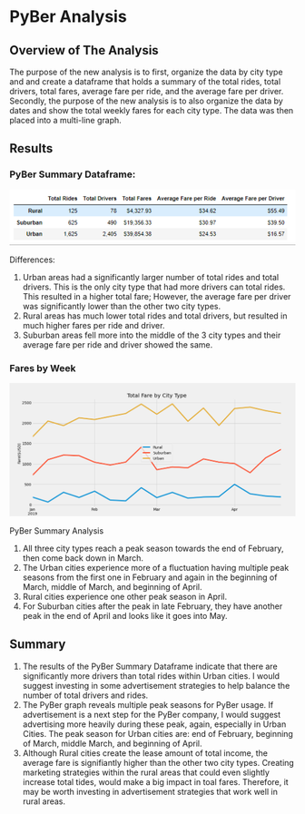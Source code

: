 # PyBer Analysis

## Overview of The Analysis

 The purpose of the new analysis is to first, organize the data by city type and and create a dataframe that holds a summary of the total rides, total drivers, total fares, average fare per ride, and the average fare per driver. Secondly, the purpose of the new analysis is to also organize the data by dates and show the total weekly fares for each city type. The data was then placed into a multi-line graph. 

 ## Results

 ### PyBer Summary Dataframe:

 ![pyber_summary_df](analysis/pyber_summary_df.png)

 Differences: 
 
 1. Urban areas had a significantly larger number of total rides and total drivers. This is the only city type that had more drivers can total rides. This resulted in a higher total fare; However, the average fare per driver was significantly lower than the other two city types. 
 2. Rural areas has much lower total rides and total drivers, but resulted in much higher fares per ride and driver. 
 3. Suburban areas fell more into the middle of the 3 city types and their average fare per ride and driver showed the same. 

### Fares by Week

![PyBer_fare_summary](analysis/PyBer_fare_summary.png)

 PyBer Summary Analysis

 1. All three city types reach a peak season towards the end of February, then come back down in March.
 2. The Urban cities experience more of a fluctuation having multiple peak seasons from the first one in February and again in the beginning of March, middle of March, and beginning of April. 
 3. Rural cities experience one other peak season in April.
 4. For Suburban cities after the peak in late February, they have another peak in the end of April and looks like it goes into May. 

 ## Summary

 1. The results of the PyBer Summary Dataframe indicate that there are significantly more drivers than total rides within Urban cities. I would suggest investing in some advertisement strategies to help balance the number of total drivers and rides.
 2. The PyBer graph reveals multiple peak seasons for PyBer usage. If advertisement is a next step for the PyBer company, I would suggest advertising more heavily during these peak, again, especially in Urban Cities. The peak season for Urban cities are: end of February, beginning of March, middle March, and beginning of April. 
 3. Although Rural cities create the lease amount of total income, the average fare is signifiantly higher than the other two city types. Creating marketing strategies within the rural areas that could even slightly increase total tides, would make a big impact in toal fares. Therefore, it may be worth investing in advertisement strategies that work well in rural areas. 